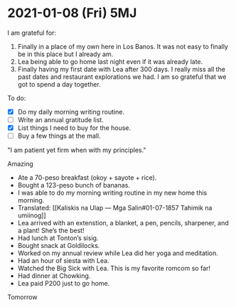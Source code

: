 # 2021-01-08 (Fri) 5MJ

I am grateful for:

1. Finally in a place of my own here in Los Banos. It was not easy to finally be in this place but I already am.
2. Lea being able to go home last night even if it was already late.
3. Finally having my first date with Lea after 300 days. I really miss all the past dates and restaurant explorations we had. I am so grateful that we got to spend a day together.

To do:

- [x] Do my daily morning writing routine.
- [ ] Write an annual gratitude list.
- [x] List things I need to buy for the house.
- [ ] Buy a few things at the mall.

"I am patient yet firm when with my principles."

Amazing

- Ate a 70-peso breakfast (okoy + sayote + rice).
- Bought a 123-peso bunch of bananas.
- I was able to do my morning writing routine in my new home this morning.
- Translated: [[Kaliskis na Ulap — Mga Salin#01-07-1857 Tahimik na umiinog]]
- Lea arrived with an extenstion, a blanket, a pen, pencils, sharpener, and a plant! She’s the best!
- Had lunch at Tonton’s sisig.
- Bought snack at Goldilocks.
- Worked on my annual review while Lea did her yoga and meditation.
- Had an hour of siesta with Lea.
- Watched the Big Sick with Lea. This is my favorite romcom so far!
- Had dinner at Chowking.
- Lea paid P200 just to go home.

Tomorrow

